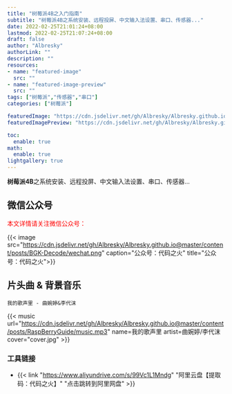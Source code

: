 ```yaml
---
title: "树莓派4B之入门指南"
subtitle: "树莓派4B之系统安装、远程投屏、中文输入法设置、串口、传感器..."
date: 2022-02-25T21:01:24+08:00
lastmod: 2022-02-25T21:07:24+08:00
draft: false
author: "Albresky"
authorLink: ""
description: ""
resources:
- name: "featured-image"
  src: ""
- name: "featured-image-preview"
  src: ""
tags: ["树莓派","传感器","串口"]
categories: ["树莓派"]

featuredImage: "https://cdn.jsdelivr.net/gh/Albresky/Albresky.github.io@master/content/posts/RaspBerryGuide/featured-image.png"
featuredImagePreview: "https://cdn.jsdelivr.net/gh/Albresky/Albresky.github.io@master/content/posts/RaspBerryGuide/featured-image-preview.png"

toc:
  enable: true
math:
  enable: true
lightgallery: true
---
```

**树莓派4B**之系统安装、远程投屏、中文输入法设置、串口、传感器...
<!--more-->

## 微信公众号

<span style="color:red;">本文详情请关注微信公众号：</span>

{{< image src="https://cdn.jsdelivr.net/gh/Albresky/Albresky.github.io@master/content/posts/BGK-Decode/wechat.png" caption="公众号：代码之火" title="公众号：代码之火">}}


## 片头曲 & 背景音乐

`我的歌声里 - 曲婉婷&李代沫`


{{< music url="https://cdn.jsdelivr.net/gh/Albresky/Albresky.github.io@master/content/posts/RaspBerryGuide/music.mp3" name=我的歌声里 artist=曲婉婷/李代沫 cover="cover.jpg" >}}


### 工具链接
 - {{< link "https://www.aliyundrive.com/s/99Vc1L1Mndg" "阿里云盘【提取码：代码之火】" "点击跳转到阿里网盘" >}}